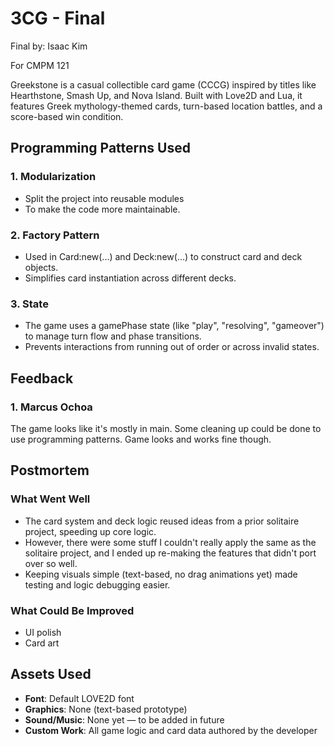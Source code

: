 # 3CG - Final

Final by: 
Isaac Kim

For CMPM 121

Greekstone is a casual collectible card game (CCCG) inspired by titles like Hearthstone, Smash Up, and Nova Island. Built with Love2D and Lua, it features Greek mythology-themed cards, turn-based location battles, and a score-based win condition.

## Programming Patterns Used

### 1. **Modularization**
- Split the project into reusable modules
- To make the code more maintainable.

### 2. **Factory Pattern**
- Used in Card:new(...) and Deck:new(...) to construct card and deck objects.
- Simplifies card instantiation across different decks.

### 3. **State**
- The game uses a gamePhase state (like "play", "resolving", "gameover") to manage turn flow and phase transitions.
- Prevents interactions from running out of order or across invalid states.


## Feedback
### 1. Marcus Ochoa
The game looks like it's mostly in main. Some cleaning up could be done to use programming patterns. Game looks and works fine though.


## Postmortem

### What Went Well
- The card system and deck logic reused ideas from a prior solitaire project, speeding up core logic.
- However, there were some stuff I couldn't really apply the same as the solitaire project, and I ended up re-making the features that didn't port over so well.
- Keeping visuals simple (text-based, no drag animations yet) made testing and logic debugging easier.

### What Could Be Improved
- UI polish
- Card art

## Assets Used

- **Font**: Default LOVE2D font
- **Graphics**: None (text-based prototype)
- **Sound/Music**: None yet — to be added in future
- **Custom Work**: All game logic and card data authored by the developer
